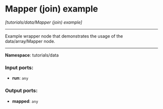 # Mapper (join) example

_[tutorials/data/Mapper (join) example]_

---

Example wrapper node that demonstrates the usage of the data/array/Mapper node.

---

__Namespace__: tutorials/data

### Input ports:

* __run__: ` any `

### Output ports:

* __mapped__: ` any `

